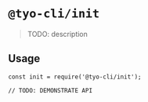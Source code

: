 # `@tyo-cli/init`

> TODO: description

## Usage

```
const init = require('@tyo-cli/init');

// TODO: DEMONSTRATE API
```
